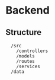 # Backend

## Structure
```
  /src
    /controllers
    /models
    /routes
    /services
  /data
```